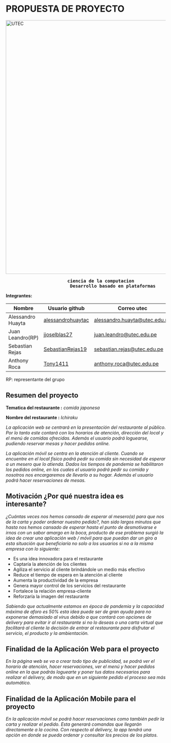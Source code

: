 # PROPUESTA DE PROYECTO

<a href="https://wikimedia.org/">
  <img
    alt="UTEC"
    height="800"
    width="810"
    src="https://upload.wikimedia.org/wikipedia/commons/6/6e/Utec-logo.jpg" />
</a>


<pre>						<b>ciencia de la computacion
	 				    Desarrollo basado en plataformas</b>
</pre>

**Integrantes:**

Nombre | Usuario github | Correo utec
------------ | ------------- | ------------- 
Alessandro Huayta | [alessandrohuaytac](https://github.com/alessandrohuaytac) | alessandro.huayta@utec.edu.pe
Juan Leandro(RP) | [jjoselblas27](https://github.com/jjoselblas27) | juan.leandro@utec.edu.pe
Sebastian Rejas | [SebastianRejas19](https://github.com/SebastianRejas19) | sebastian.rejas@utec.edu.pe
Anthony Roca | [Tony1411](https://github.com/Tony1411) | anthony.roca@utec.edu.pe

RP: representante del grupo

## Resumen del proyecto
**Tematica del restaurante :** *comida japonesa*

**Nombre del restaurante :** *Ichiraku*

*La aplicación web se centrará en la presentación del restaurante al público. Por lo tanto este contará con los horarios de atención, dirección del local y el menú de comidas ofrecidas. Además el usuario podrá loguearse, pudiendo reservar mesas y hacer pedidos online.*

*La aplicación móvil se centra en la atención al cliente. Cuando se encuentre en el local físico podrá pedir su comida sin necesidad de esperar a un mesero que lo atienda. Dados los tiempos de pandemia se habilitaron los pedidos online, en los cuales el usuario podrá pedir su comida y nosotros nos encargaremos de llevarlo a su hogar. Además el usuario podrá hacer reservaciones de mesas.*

## Motivación ¿Por qué nuestra idea es interesante?
*¿Cuántas veces nos hemos cansado de esperar al mesero(a) para que nos de la carta y poder ordenar nuestro pedido?, han sido largos minutos que hasta nos hemos cansado de esperar hasta el punto de desmotivarse e irnos con un sabor amargo en la boca, producto de ese problema surgió la idea de crear una aplicación web / móvil para que puedan dar un giro a esta situación que beneficiaría no solo a  los usuarios si no a la misma empresa con lo siguiente:*
- Es una idea innovadora para el restaurante
- Captaría la atención de los clientes
- Agiliza el servicio al cliente brindándole un medio más efectivo
- Reduce el tiempo de espera en la atención al cliente
- Aumenta la productividad de la empresa
- Genera mayor control de los servicios del restaurante
- Fortalece la relación empresa-cliente
- Reforzaría la imagen del restaurante

*Sabiendo que actualmente estamos en época de pandemia y la capacidad máxima de aforo es 50% esta idea puede ser de gran ayuda para no exponerse demasiado al virus debido a que contará con opciones de delivery para evitar ir al restaurante si no lo deseas o una carta virtual que facilitará al cliente la decisión de entrar al restaurante para disfrutar el servicio, el producto y la ambientación.*

## Finalidad de la Aplicación Web para el proyecto
*En la página web se va a crear todo tipo de publicidad, se podrá ver el horario de atención, hacer reservaciones, ver el menú y hacer pedidos online en la que podrás loguearte y poner tus datos necesarios para realizar el delivery, de modo que en un siguiente pedido el proceso sea más automático.*


## Finalidad de la Aplicación Mobile para el proyecto
*En la aplicación móvil se podrá hacer reservaciones como también pedir la carta y realizar el pedido. Esta generará comandas que llegarán directamente a la cocina. Con respecto al delivery, la app tendrá una opción en donde se pueda ordenar y consultar los precios de los platos.*
